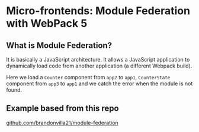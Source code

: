 # Micro-frontends: Module Federation with WebPack 5

## What is Module Federation?

It is basically a JavaScript architecture. It allows a JavaScript application to dynamically load code from another application (a different Webpack build).

Here we load a `Counter` component from `app2` to `app1`, `CounterState` component from `app3` to `app1` and we catch the error when the module is not found.

## Example based from this repo

[github.com/brandonvilla21/module-federation](http://github.com/brandonvilla21/module-federation)
